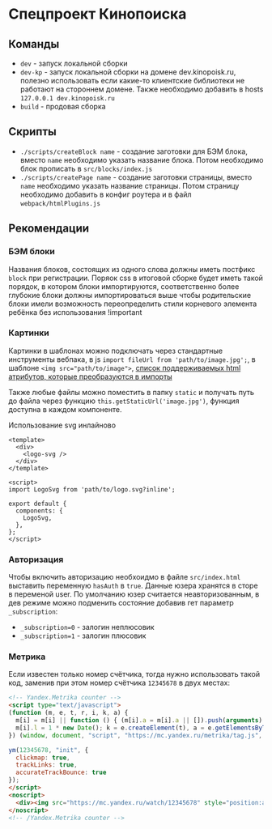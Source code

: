 # Спецпроект Кинопоиска

## Команды
- `dev` - запуск локальной сборки
- `dev-kp` - запуск локальной сборки на домене dev.kinopoisk.ru, полезно использовать если какие-то клиентские библиотеки не работают на стороннем домене. Также необходимо добавить в hosts `127.0.0.1 dev.kinopoisk.ru`
- `build` - продовая сборка

## Скрипты
- `./scripts/createBlock name` - создание заготовки для БЭМ блока, вместо `name` необходимо указать название блока. Потом необходимо блок прописать в `src/blocks/index.js`
- `./scripts/createPage name` - создание заготовки страницы, вместо `name` необходимо указать название страницы. Потом страницу необходимо добавить в конфиг роутера и в файл `webpack/htmlPlugins.js`

## Рекомендации

### БЭМ блоки
Названия блоков, состоящих из одного слова должны иметь постфикс `block` при регистрации.
Поряок css в итоговой сборке будет иметь такой порядок, в котором блоки импортируются, соответственно более глубокие блоки должны импортироваться выше чтобы родительские блоки имели возможность переопределить стили корневого элемента ребёнка без использования !important

### Картинки
Картинки в шаблонах можно подключать через стандартные инструменты вебпака, в js `import fileUrl from 'path/to/image.jpg';`, в шаблоне `<img src="path/to/image">`, [список поддерживаемых html атрибутов, которые преобразуются в импорты](https://vue-loader.vuejs.org/ru/guide/asset-url.html#обработка-вnоженных-url)

Также любые файлы можно поместить в папку `static` и получать путь до файла через функцию `this.getStaticUrl('image.jpg')`, функция доступна в каждом компоненте.

Использование svg инлайново
```vue
<template>
  <div>
    <logo-svg />
  </div>
</template>

<script>
import LogoSvg from 'path/to/logo.svg?inline';

export default {
  components: {
    LogoSvg,
  },
};
</script>
```

### Авторизация
Чтобы включить авторизацию необхоидмо в файле `src/index.html` выставить переменную `hasAuth` в `true`. Данные юзера хранятся в сторе в переменой user. По умолчанию юзер считается неавторизованным, в дев режиме можно подменить состояние добавив гет параметр `_subscription`:

- `_subscription=0` - залогин неплюсовик
- `_subscription=1` - залогин плюсовик

### Метрика
Если известен только номер счётчика, тогда нужно использовать такой код, заменив при этом номер счётчика `12345678` в двух местах:
```html
<!-- Yandex.Metrika counter -->
<script type="text/javascript">
(function (m, e, t, r, i, k, a) {
  m[i] = m[i] || function () { (m[i].a = m[i].a || []).push(arguments) };
  m[i].l = 1 * new Date(); k = e.createElement(t), a = e.getElementsByTagName(t)[0], k.async = 1, k.src = r, a.parentNode.insertBefore(k, a)
}) (window, document, "script", "https://mc.yandex.ru/metrika/tag.js", "ym");

ym(12345678, "init", {
  clickmap: true,
  trackLinks: true,
  accurateTrackBounce: true
});
</script>
<noscript>
  <div><img src="https://mc.yandex.ru/watch/12345678" style="position:absolute; left:-9999px;" alt="" /></div>
</noscript>
<!-- /Yandex.Metrika counter -->
```
